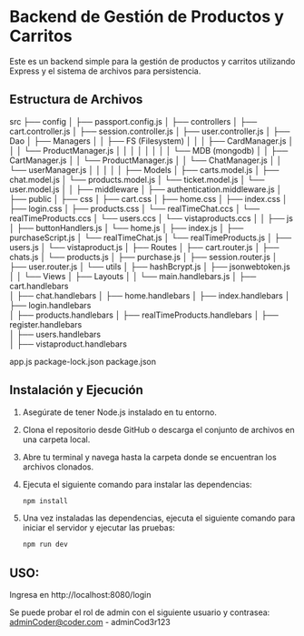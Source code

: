 # Backend de Gestión de Productos y Carritos

Este es un backend simple para la gestión de productos y carritos utilizando Express y el sistema de archivos para persistencia.

## Estructura de Archivos

src
├── config
│   ├── passport.config.js
│
├── controllers
│   ├── cart.controller.js
│   ├── session.controller.js
│   ├── user.controller.js
│
├── Dao
│   ├── Managers
│   │   ├── FS (Filesystem)
│   │   │   ├── CardManager.js
│   │   │   └── ProductManager.js
│   │   │
│   │   │
│   │   └── MDB (mongodb)
│   │       ├── CartManager.js
│   │       └── ProductManager.js
│   │       └── ChatManager.js
│   │       └── userManager.js
│   │
│   │
│   ├── Models
│       ├── carts.model.js
│       ├── chat.model.js
│       └── products.model.js
│       └── ticket.model.js
│       └── user.model.js
│
│
├── middleware
│   ├── authentication.middleware.js
│
├── public
│       ├── css
│         ├── cart.css
│         ├── home.css
│         ├── index.css
│         ├── login.css
│         ├── products.css
│         └── realTimeChat.ccs
│         └── realTimeProducts.ccs
│         └── users.ccs
│         └── vistaproducts.ccs
│
│       ├── js
│         ├── buttonHandlers.js
│         └── home.js
│         ├── index.js
│         ├── purchaseScript.js
│         └── realTimeChat.js
│         └── realTimeProducts.js
│         ├── users.js
│         └── vistaproduct.js
│
├── Routes
│   ├── cart.router.js
│   ├── chats.js
│   └── products.js
│   ├── purchase.js
│   ├── session.router.js
│   ├── user.router.js
│
└── utils
│   ├── hashBcrypt.js
│   ├── jsonwebtoken.js
│
│
└── Views
│   ├── Layouts
│   │    └── main.handlebars.js
│   ├── cart.handlebars     
│   ├── chat.handlebars 
│   ├── home.handlebars
│   ├── index.handlebars
│   ├── login.handlebars    
│   ├── products.handlebars 
│   ├── realTimeProducts.handlebars
│   ├── register.handlebars    
│   ├── users.handlebars   
│   ├── vistaproduct.handlebars 

app.js
package-lock.json
package.json


## Instalación y Ejecución

1. Asegúrate de tener Node.js instalado en tu entorno.

2. Clona el repositorio desde GitHub o descarga el conjunto de archivos en una carpeta local.

3. Abre tu terminal y navega hasta la carpeta donde se encuentran los archivos clonados.

4. Ejecuta el siguiente comando para instalar las dependencias:
    ```bash
    npm install
    ```
5. Una vez instaladas las dependencias, ejecuta el siguiente comando para iniciar el servidor y ejecutar las pruebas:
    ```bash
    npm run dev
    ```

## USO: 
Ingresa en http://localhost:8080/login 

Se puede probar el rol de admin con el siguiente usuario y contrasea: adminCoder@coder.com - adminCod3r123